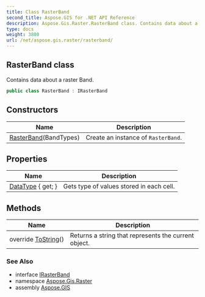 ```yaml
---
title: Class RasterBand
second_title: Aspose.GIS for .NET API Reference
description: Aspose.Gis.Raster.RasterBand class. Contains data about a raster Band
type: docs
weight: 3800
url: /net/aspose.gis.raster/rasterband/
---
```

## RasterBand class

Contains data about a raster Band.

```csharp
public class RasterBand : IRasterBand
```

## Constructors

| Name | Description |
| --- | --- |
| [RasterBand](rasterband/)(BandTypes) | Create an instance of `RasterBand`. |

## Properties

| Name | Description |
| --- | --- |
| [DataType](../../aspose.gis.raster/rasterband/datatype/) { get; } | Gets type of values stored in each cell. |

## Methods

| Name | Description |
| --- | --- |
| override [ToString](../../aspose.gis.raster/rasterband/tostring/)() | Returns a string that represents the current object. |

### See Also

* interface [IRasterBand](../irasterband/)
* namespace [Aspose.Gis.Raster](../../aspose.gis.raster/)
* assembly [Aspose.GIS](../../)


